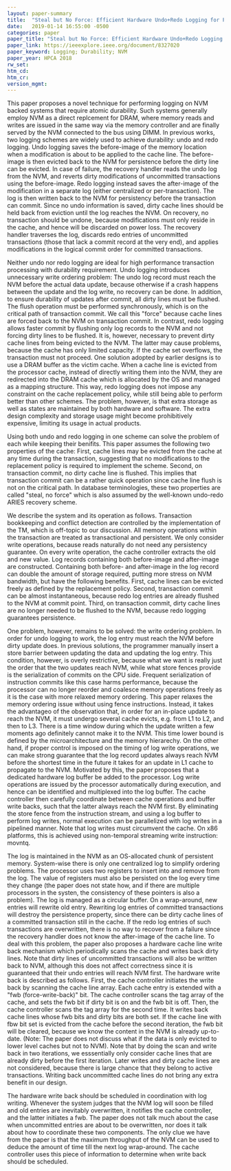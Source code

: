 ```yaml
---
layout: paper-summary
title:  "Steal but No Force: Efficient Hardware Undo+Redo Logging for Persistent Memory Systems"
date:   2019-01-14 16:55:00 -0500
categories: paper
paper_title: "Steal but No Force: Efficient Hardware Undo+Redo Logging for Persistent Memory Systems"
paper_link: https://ieeexplore.ieee.org/document/8327020
paper_keyword: Logging; Durability; NVM
paper_year: HPCA 2018
rw_set: 
htm_cd: 
htm_cr: 
version_mgmt: 
---
```


This paper proposes a novel technique for performing logging on NVM backed systems that require atomic durability.
Such systems generally employ NVM as a direct replcement for DRAM, where memory reads and writes are issued in the 
same way via the memory controller and are finally served by the NVM connected to the bus using DIMM. In previous works,
two logging schemes are widely used to achieve durability: undo and redo logging. Undo logging saves the before-image 
of the memory location when a modification is about to be applied to the cache line. The before-image is then evicted
back to the NVM for persistence before the dirty line can be evicted. In case of failure, the recovery handler 
reads the undo log from the NVM, and reverts dirty modifications of uncommitted transactions using the before-image.
Redo logging instead saves the after-image of the modification in a separate log (either centralized or per-transaction).
The log is then written back to the NVM for persistency before the transaction can commit. Since no undo information
is saved, dirty cache lines should be held back from eviction until the log reaches the NVM. On recovery, no transaction
should be undone, because modifications must only reside in the cache, and hence will be discarded on power loss. 
The recovery handler traverses the log, discards redo entries of uncommitted transactions (those that lack a commit
record at the very end), and applies modifications in the logical commit order for committed transactions.

Neither undo nor redo logging are ideal for high performance transaction processing with durability requirement.
Undo logging introduces unnecessary write ordering problem: The undo log record must reach the NVM before the actual 
data update, because otherwise if a crash happens between the update and the log write, no recovery can be done. In 
addition, to ensure durability of updates after commit, all dirty lines must be flushed. The flush operation must be 
performed synchronously, which is on the critical path of transaction commit. We call this "force" because cache lines 
are forced back to the NVM on transaction commit. In contrast, redo logging allows faster commit by flushing only log 
records to the NVM and not forcing dirty lines to be flushed. It is, however, necessary to prevent dirty cache lines 
from being evicted to the NVM. The latter may cause problems, because the cache has only limited capacity. If the 
cache set overflows, the transaction must not proceed. One solution adopted by earlier designs is to use a DRAM buffer
as the victim cache. When a cache line is evicted from the processor cache, instead of directly writing them into the NVM,
they are redirected into the DRAM cache which is allocated by the OS and managed as a mapping structure. This way, redo
logging does not impose any constraint on the cache replacement policy, while still being able to perform better than
other schemes. The problem, however, is that extra storage as well as states are maintained by both hardware and software.
The extra design complexity and storage usage might become prohibitively expensive, limiting its usage in actual products.

Using both undo and redo logging in one scheme can solve the problem of each while keeping their benifits. This paper 
assumes the following two properties of the cache: First, cache lines may be evicted from the cache at any time during
the transaction, suggesting that no modifications to the replacement policy is required to implement the scheme. Second, 
on transaction commit, no dirty cache line is flushed. This implies that transaction commit can be a rather quick 
operation since cache line flush is not on the critical path. In database terminologies, these two properties are 
called "steal, no force" which is also assumed by the well-known undo-redo ARIES recovery scheme.

We describe the system and its operation as follows. Transaction bookkeeping and conflict detection are controlled by the 
implementation of the TM, which is off-topic to our discussion. All memory operations within the transaction are treated 
as transactional and persistent. We only consider write operations, because reads naturally do not need any persistency 
guarantee. On every write operation, the cache controller extracts the old and new value. Log records containing both before-image 
and after-image are constructed. Containing both before- and after-image in the log record can double the amount of storage 
required, putting more stress on NVM bandwidth, but have the following benefits. First, cache lines can be evicted freely
as defined by the replacement policy. Second, transaction commit can be almost instantaneous, because redo log entries are 
already flushed to the NVM at commit point. Third, on transaction commit, dirty cache lines are no longer needed to be 
flushed to the NVM, because redo logging guarantees persistence. 

One problem, however, remains to be solved: the write ordering problem. In order for undo logging to work, the log entry 
must reach the NVM before dirty update does. In previous solutions, the programmer manually insert a store barrier between 
updating the data and updating the log entry. This condition, however, is overly restrictive, because what we want is really 
just the order that the two updates reach NVM, while what store fences provide is the serialization of commits on the CPU side.
Frequent serialization of instruction commits like this case harms performance, because the processor can no longer reorder and 
coalesce memory operations freely as it is the case with more relaxed memory ordering. This paper relaxes the memory ordering
issue without using fence instructions. Instead, it takes the advantageo of the observation that, in order for an in-place update
to reach the NVM, it must undergo several cache evicts, e.g. from L1 to L2, and then to L3. There is a time window during which
the update written a few moments ago definitely cannot make it to the NVM. This time lower bound is defined by the 
microarchitecture and the memory hierarechy. On the other hand, if proper control is imposed on the timing of log write operations,
we can make strong guarantee that the log record updates always reach NVM before the shortest time in the future it takes 
for an update in L1 cache to propagate to the NVM. Motivated by this, the paper proposes that a dedicated hardware log 
buffer be added to the processor. Log write operations are issued by the processor automatically during execution, and 
hence can be identified and multiplexed into the log buffer. The cache controller then carefully coordinate between cache 
operations and buffer write backs, such that the latter always reach the NVM first. By eliminating the store fence
from the instruction stream, and using a log buffer to perform log writes, normal execution can be parallelized with
log writes in a pipelined manner. Note that log writes must circumvent the cache. On x86 platforms, this is achieved 
using non-temporal streaming write instruction: movntq.

The log is maintained in the NVM as an OS-allocated chunk of persistent memory. System-wise there is only one centralized log
to simplify ordering problems. The processor uses two registers to insert into and remove from the log. The value of registers 
must also be persisted on the log every time they change (the paper does not state how, and if there are multiple processors
in the systen, the consistency of these pointers is also a problem). The log is managed as a circular buffer. On a wrap-around, 
new entries will rewrite old entry. Rewriting log entries of committed transactions will destroy the persistence property, since
there can be dirty cache lines of a committed transaction still in the cache. If the redo log entries of such transactions 
are overwritten, there is no way to recover from a failure since the recovery handler does not know the after-image of the 
cache line. To deal with this problem, the paper also proposes a hardware cache line write back mechanism which periodically
scans the cache and writes back dirty lines. Note that dirty lines of uncommitted transactions will also be written back
to NVM, although this does not affect correctness since it is guaranteed that their undo entries will reach NVM first.
The hardware write back is described as follows. First, the cache controller initiates the write back by scanning the 
cache line array. Each cache entry is extended with a "fwb (force-write-back)" bit. The cache controller scans the tag 
array of the cache, and sets the fwb bit if dirty bit is on and the fwb bit is off. Then, the cache controller 
scans the tag array for the second time. It writes back cache lines whose fwb bits and dirty bits are both set. If the cache
line with fbw bit set is evicted from the cache before the second iteration, the fwb bit will be cleared, because we know 
the content in the NVM is already up-to-date. (Note: The paper does not discuss what if the data is only evicted to 
lower level caches but not to NVM). Note that by doing the scan and write back in two iterations, we esssentially only
consider cache lines that are already dirty before the first iteration. Later writes and dirty cache lines are not considered,
because there is large chance that they belong to active transactions. Writing back uncommitted cache lines do not 
bring any extra benefit in our design.

The hardware write back should be scheduled in coordination with log writing. Whenever the system judges that the NVM log
will soon be filled and old entries are inevitably overwritten, it notifies the cache controller, and the latter initiates
a fwb. The paper does not talk much about the case when uncommitted entries are about to be overwritten, nor does it 
talk about how to coordinate these two components. The only clue we have from the paper is that the maximum throughput of 
the NVM can be used to deduce the amount of time till the next log wrap-around. The cache controller uses this piece of 
information to determine when write back should be scheduled.